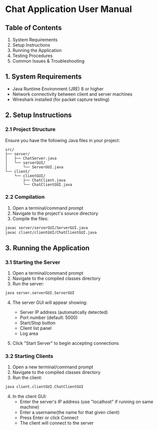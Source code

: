 # Chat Application User Manual
## Table of Contents
1. System Requirements
2. Setup Instructions
3. Running the Application
4. Testing Procedures
5. Common Issues & Troubleshooting

## 1. System Requirements
- Java Runtime Environment (JRE) 8 or higher
- Network connectivity between client and server machines
- Wireshark installed (for packet capture testing)

## 2. Setup Instructions

### 2.1 Project Structure
Ensure you have the following Java files in your project:
```
src/
├── server/
│   ├── ChatServer.java
│   └── serverGUI/
│       └── ServerGUI.java
└── client/
    └── clientGUI/
        ├── ChatClient.java
        └── ChatClientGUI.java
```

### 2.2 Compilation
1. Open a terminal/command prompt
2. Navigate to the project's source directory
3. Compile the files:
```bash
javac server/serverGUI/ServerGUI.java
javac client/clientGUI/ChatClientGUI.java
```

## 3. Running the Application

### 3.1 Starting the Server
1. Open a terminal/command prompt
2. Navigate to the compiled classes directory
3. Run the server:
```bash
java server.serverGUI.ServerGUI
```
4. The server GUI will appear showing:
   - Server IP address (automatically detected)
   - Port number (default: 5000)
   - Start/Stop button
   - Client list panel
   - Log area

5. Click "Start Server" to begin accepting connections

### 3.2 Starting Clients
1. Open a new terminal/command prompt
2. Navigate to the compiled classes directory
3. Run the client:
```bash
java client.clientGUI.ChatClientGUI
```
4. In the client GUI:
   - Enter the server's IP address (use "localhost" if running on same machine)
   - Enter a username(the name for that given client)
   - Press Enter or click Connect
   - The client will connect to the server
